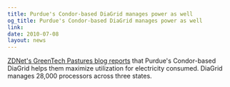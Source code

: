 ```yaml
---
title: Purdue's Condor-based DiaGrid manages power as well
og_title: Purdue's Condor-based DiaGrid manages power as well
link: 
date: 2010-07-08
layout: news
---
```


<a href="http://www.zdnet.com/blog/green/greening-the-grid-purdue-turns-server-pool-into-power-management-hub/12886">ZDNet's GreenTech Pastures blog reports</a> that Purdue's Condor-based DiaGrid helps them maximize utilization for electricity consumed.  DiaGrid manages 28,000 processors across three states.
